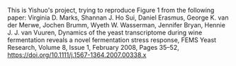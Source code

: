 This is Yishuo's project, trying to reproduce Figure 1 from the following paper:
Virginia D. Marks, Shannan J. Ho Sui, Daniel Erasmus, George K. van der Merwe, Jochen Brumm, Wyeth W. Wasserman, Jennifer Bryan, Hennie J. J. van Vuuren, Dynamics of the yeast transcriptome during wine fermentation reveals a novel fermentation stress response, FEMS Yeast Research, Volume 8, Issue 1, February 2008, Pages 35–52, https://doi.org/10.1111/j.1567-1364.2007.00338.x

